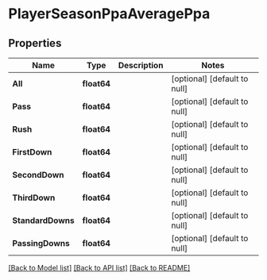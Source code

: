 # PlayerSeasonPpaAveragePpa

## Properties
Name | Type | Description | Notes
------------ | ------------- | ------------- | -------------
**All** | **float64** |  | [optional] [default to null]
**Pass** | **float64** |  | [optional] [default to null]
**Rush** | **float64** |  | [optional] [default to null]
**FirstDown** | **float64** |  | [optional] [default to null]
**SecondDown** | **float64** |  | [optional] [default to null]
**ThirdDown** | **float64** |  | [optional] [default to null]
**StandardDowns** | **float64** |  | [optional] [default to null]
**PassingDowns** | **float64** |  | [optional] [default to null]

[[Back to Model list]](../README.md#documentation-for-models) [[Back to API list]](../README.md#documentation-for-api-endpoints) [[Back to README]](../README.md)

